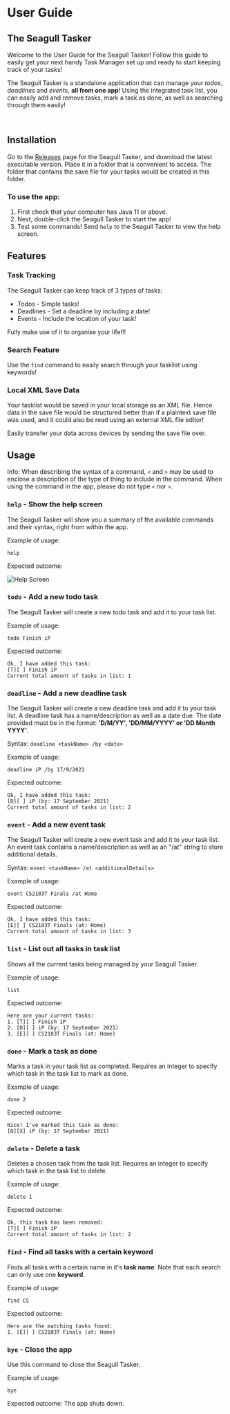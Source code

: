 # User Guide
## The Seagull Tasker
Welcome to the User Guide for the Seagull Tasker! Follow this
guide to easily get your next handy Task Manager set up and
ready to start keeping track of your tasks!

The Seagull Tasker is a standalone application that can manage
your _todos_, _deadlines_ and _events_, **all from one app**! Using the
integrated task list, you can easily add and remove tasks,
mark a task as done, as well as searching through them easily!

<br>

## Installation
Go to the [Releases](https://github.com/TLChicken/ip/releases) page
for the Seagull Tasker, and download the latest executable version.
Place it in a folder that is convenient to access. The folder
that contains the save file for your tasks would be created
in this folder.

### To use the app:
1. First check that your computer has Java 11 or above.
1. Next, double-click the Seagull Tasker to start the app!
1. Test some commands! Send `help` to the Seagull Tasker to view the help screen.

## Features 

### Task Tracking

The Seagull Tasker can keep track of 3 types of tasks:
* Todos - Simple tasks!
* Deadlines - Set a deadline by including a date!
* Events - Include the location of your task!

Fully make use of it to organise your life!!!

### Search Feature
Use the `find` command to easily search through your tasklist
using keywords!

### Local XML Save Data
Your tasklist would be saved in your local storage as an XML file.
Hence data in the save file would be structured better than if a plaintext save file
was used, and it could also be read using an external XML file editor!

Easily transfer your data across devices by sending the save file over.

## Usage

Info: When describing the syntax of a command,
`<` and `>` may be used to enclose a description of the type of thing to include in the command.
When using the command in the app, please do not type `<` nor `>`.

### `help` - Show the help screen

The Seagull Tasker will show you a summary of the available commands
and their syntax, right from within the app.

Example of usage: 

`help`

Expected outcome:

![Help Screen](Help.png)




### `todo` - Add a new todo task

The Seagull Tasker will create a new todo task and add it to your task list.

Example of usage:

`todo Finish iP`

Expected outcome:


```
Ok, I have added this task: 
[T][ ] Finish iP
Current total amount of tasks in list: 1
```


### `deadline` - Add a new deadline task

The Seagull Tasker will create a new deadline task and add it to your task list.
A deadline task has a name/description as well as a date due.
The date provided must be in the format: **'D/M/YY', 'DD/MM/YYYY' or 'DD Month YYYY'**.

Syntax: `deadline <taskName> /by <date>`

Example of usage:

`deadline iP /by 17/9/2021`

Expected outcome:

```
Ok, I have added this task: 
[D][ ] iP (by: 17 September 2021)
Current total amount of tasks in list: 2
```


### `event` - Add a new event task

The Seagull Tasker will create a new event task and add it to your task list.
An event task contains a name/description as well as an "/at" string to store additional details.

Syntax: `event <taskName> /at <additionalDetails>`

Example of usage:

`event CS2103T Finals /at Home`

Expected outcome:

```
Ok, I have added this task: 
[E][ ] CS2103T Finals (at: Home)
Current total amount of tasks in list: 3
```

### `list` - List out all tasks in task list

Shows all the current tasks being managed by your Seagull Tasker.

Example of usage:

`list`

Expected outcome:

```
Here are your current tasks: 
1. [T][ ] Finish iP
2. [D][ ] iP (by: 17 September 2021)
3. [E][ ] CS2103T Finals (at: Home)
```

### `done` - Mark a task as done

Marks a task in your task list as completed. Requires an integer
to specify which task in the task list to mark as done.

Example of usage:

`done 2`

Expected outcome:

```
Nice! I've marked this task as done:
[D][X] iP (by: 17 September 2021)

```

### `delete` - Delete a task

Deletes a chosen task from the task list. Requires an integer
to specify which task in the task list to delete.

Example of usage:

`delete 1`

Expected outcome:

```
Ok, this task has been removed:
[T][ ] Finish iP
Current total amount of tasks in list: 2
```

### `find` - Find all tasks with a certain keyword

Finds all tasks with a certain name in it's **task name**.
Note that each search can only use one **keyword**.


Example of usage:

`find CS`

Expected outcome:

```
Here are the matching tasks found: 
1. [E][ ] CS2103T Finals (at: Home)
```

### `bye` - Close the app

Use this command to close the Seagull Tasker.

Example of usage:

`bye`

Expected outcome: The app shuts down.








